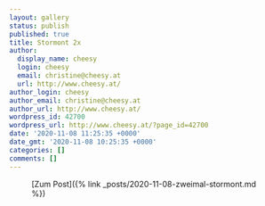 ```yaml
---
layout: gallery
status: publish
published: true
title: Stormont 2x
author:
  display_name: cheesy
  login: cheesy
  email: christine@cheesy.at
  url: http://www.cheesy.at/
author_login: cheesy
author_email: christine@cheesy.at
author_url: http://www.cheesy.at/
wordpress_id: 42700
wordpress_url: http://www.cheesy.at/?page_id=42700
date: '2020-11-08 11:25:35 +0000'
date_gmt: '2020-11-08 10:25:35 +0000'
categories: []
comments: []
---
```

<!-- wp:core-embed/wordpress {"url":"http://www.cheesy.at/2020/11/zweimal-stormont/","type":"rich","providerNameSlug":"cheesy-at","className":""} -->
<figure class="wp-block-embed-wordpress wp-block-embed is-type-rich is-provider-cheesy-at">
<div class="wp-block-embed__wrapper">
[Zum Post]({% link _posts/2020-11-08-zweimal-stormont.md %})
</div>
</figure>
<!-- /wp:core-embed/wordpress -->
<!-- wp:paragraph --><!-- /wp:paragraph -->
